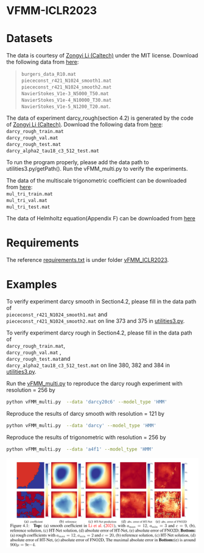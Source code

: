 # VFMM-ICLR2023

# Datasets
The data is courtesy of [Zongyi Li (Caltech)](https://github.com/zongyi-li/fourier_neural_operator)  under the MIT license. Download the following data from [here](https://drive.google.com/drive/folders/1UnbQh2WWc6knEHbLn-ZaXrKUZhp7pjt-?usp=sharing):
>`burgers_data_R10.mat`
<br>`piececonst_r421_N1024_smooth1.mat`
<br>`piececonst_r421_N1024_smooth2.mat`
<br>`NavierStokes_V1e-3_N5000_T50.mat`
<br>`NavierStokes_V1e-4_N10000_T30.mat`
<br>`NavierStokes_V1e-5_N1200_T20.mat`.

The data of experiment darcy_rough(section 4.2) is generated by the code of [Zongyi Li (Caltech)](https://github.com/zongyi-li/fourier_neural_operator). Download the following data from [here](https://drive.google.com/drive/folders/1ovfK0CV6n_UUqt4tAtaxo_-9nRshhZC7?usp=sharing):
<br>`darcy_rough_train.mat`
<br>`darcy_rough_val.mat`
<br>`darcy_rough_test.mat`
<br>`darcy_alpha2_tau18_c3_512_test.mat`

To run the program properly, please add the data path to utilities3.py/getPath(). Run the vFMM_multi.py to verify the experiments.



The data of the multiscale trigonometric coefficient can be downloaded from [here](https://drive.google.com/drive/folders/1ovfK0CV6n_UUqt4tAtaxo_-9nRshhZC7?usp=sharing):
<br>`mul_tri_train.mat`
<br>`mul_tri_val.mat`
<br>`mul_tri_test.mat`

The data of Helmholtz equation(Appendix F) can be downloaded from [here](https://data.caltech.edu/records/fp3ds-kej20)

# Requirements
The reference [requirements.txt](https://github.com/Shengren-Kato/HT_net-ICLR2023/blob/main/vFMM_ICLR2023/requirements.txt) is under folder [vFMM_ICLR2023](https://github.com/Shengren-Kato/HT_net-ICLR2023/tree/main/vFMM_ICLR2023).

# Examples
To verify experiment darcy smooth in Section4.2, please fill in the data path of <br>`piececonst_r421_N1024_smooth1.mat` and <br>`piececonst_r421_N1024_smooth2.mat` on line 373 and 375 in [utilities3.py](https://github.com/Shengren-Kato/HT_net-ICLR2023/blob/main/vFMM_ICLR2023/utilities3.py).

To verify experiment darcy rough in Section4.2, please fill in the data path of <br>`darcy_rough_train.mat`, <br>`darcy_rough_val.mat` ,<br>`darcy_rough_test.mat`and <br>`darcy_alpha2_tau18_c3_512_test.mat` on line 380, 382 and 384 in [utilities3.py](https://github.com/Shengren-Kato/HT_net-ICLR2023/blob/main/vFMM_ICLR2023/utilities3.py).

Run the [vFMM_multi.py](https://github.com/Shengren-Kato/HT_net-ICLR2023/blob/main/vFMM_ICLR2023/vFMM_multi.py) to reproduce the  darcy rough experiment with resolution = 256 by
```bash
python vFMM_multi.py  --data 'darcy20c6' --model_type 'HMM'
```

Reproduce the results of darcy smooth with resolution = 121 by
```bash
python vFMM_multi.py  --data 'darcy' --model_type 'HMM'
```
Reproduce the results of trigonometric with resolution = 256 by
```bash
python vFMM_multi.py  --data 'a4f1' --model_type 'HMM'
```
![comparision](vFMM_ICLR2023/figure/prediction.PNG)